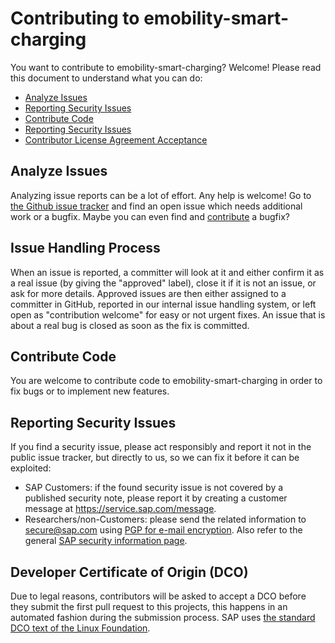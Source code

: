 # Contributing to emobility-smart-charging

You want to contribute to emobility-smart-charging? Welcome! Please read this document to understand what you can do:
 * [Analyze Issues](#analyze-issues)
 * [Reporting Security Issues](#reporting-security-issues)
 * [Contribute Code](#contribute-code)
 * [Reporting Security Issues](#reporting-security-issues)
 * [Contributor License Agreement Acceptance](#contributor-license-agreement-acceptance)

## Analyze Issues
Analyzing issue reports can be a lot of effort. Any help is welcome!
Go to [the Github issue tracker](https://github.com/SAP/emobility-smart-charging/issues?state=open) and find an open issue which needs additional work or a bugfix. Maybe you can even find and [contribute](#contribute-code) a bugfix?

## Issue Handling Process
When an issue is reported, a committer will look at it and either confirm it as a real issue (by giving the "approved" label), close it if it is not an issue, or ask for more details. Approved issues are then either assigned to a committer in GitHub, reported in our internal issue handling system, or left open as "contribution welcome" for easy or not urgent fixes. An issue that is about a real bug is closed as soon as the fix is committed.

## Contribute Code
You are welcome to contribute code to emobility-smart-charging in order to fix bugs or to implement new features.

## Reporting Security Issues
If you find a security issue, please act responsibly and report it not in the public issue tracker, but directly to us, so we can fix it before it can be exploited:
 * SAP Customers: if the found security issue is not covered by a published security note, please report it by creating a customer message at https://service.sap.com/message.
 * Researchers/non-Customers: please send the related information to secure@sap.com using [PGP for e-mail encryption](http://global.sap.com/pc/security/keyblock.txt).
Also refer to the general [SAP security information page](https://www.sap.com/corporate/en/company/security.html).


## Developer Certificate of Origin (DCO)

Due to legal reasons, contributors will be asked to accept a DCO before they submit the first pull request to this projects, this happens in an automated fashion during the submission process. SAP uses [the standard DCO text of the Linux Foundation](https://developercertificate.org/).
